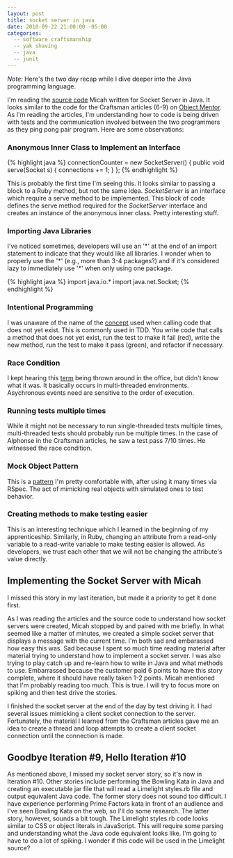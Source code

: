 ```yaml
---
layout: post
title: socket server in java
date: 2010-09-22 21:00:00 -05:00
categories:
  -- software craftsmanship
  -- yak shaving
  -- java
  -- junit
---
```


*Note:* Here's the two day recap while I dive deeper into the Java programming language.

I'm reading the [source code](http://github.com/slagyr/mmsocketserver_java) Micah written for Socket Server in Java.  It looks similar to the code for the Craftsman articles (6\-9) on [Object Mentor](http://objectmentor.com/resources/publishedArticles.html).  As I'm reading the articles, I'm understanding how to code is being driven with tests and the communication involved between the two programmers as they ping pong pair program.  Here are some observations:

### Anonymous Inner Class to Implement an Interface

{% highlight java %}
connectionCounter = new SocketServer()
{
  public void serve(Socket s)
  {
    connections += 1;
  }
};
{% endhighlight %}

This is probably the first time I'm seeing this.  It looks similar to passing a block to a Ruby method, but not the same idea.  *SocketServer* is an interface which require a serve method to be implemented.  This block of code defines the serve method required for the *SocketServer* interface and creates an instance of the anonymous inner class.  Pretty interesting stuff.

### Importing Java Libraries

I've noticed sometimes, developers will use an '\*' at the end of an import statement to indicate that they would like all libraries.  I wonder when to properly use the '\*' (e.g., more than 3\-4 packages?) and if it's considered lazy to immediately use '\*' when only using one package.

{% highlight java %}
import java.io.*
import java.net.Socket;
{% endhighlight %}

### Intentional Programming

I was unaware of the name of the [concept](http://en.wikipedia.org/wiki/Intentional_programming) used when calling code that does not yet exist.  This is commonly used in TDD.  You write code that calls a method that does not yet exist, run the test to make it fail (red), write the new method, run the test to make it pass (green), and refactor if necessary.

### Race Condition

I kept hearing this [term](http://en.wikipedia.org/wiki/Race_condition) being thrown around in the office, but didn't know what it was.  It basically occurs in multi-threaded environments.  Asychronous events need are sensitive to the order of execution.

### Running tests multiple times

While it might not be necessary to run single-threaded tests multiple times, multi-threaded tests should probably run be multiple times.  In the case of Alphonse in the Craftsman articles, he saw a test pass 7/10 times.  He witnessed the race condition.

### Mock Object Pattern

This is a [pattern](http://en.wikipedia.org/wiki/Mock_object) I'm pretty comfortable with, after using it many times via RSpec.  The act of mimicking real objects with simulated ones to test behavior.

### Creating methods to make testing easier

This is an interesting technique which I learned in the beginning of my apprenticeship.  Similarly, in Ruby, changing an attribute from a read-only variable to a read-write variable to make testing easier is allowed.  As developers, we trust each other that we will not be changing the attribute's value directly.

## Implementing the Socket Server with Micah

I missed this story in my last iteration, but made it a priority to get it done first.

As I was reading the articles and the source code to understand how socket servers were created, Micah stopped by and paired with me briefly.  In what seemed like a matter of minutes, we created a simple socket server that displays a message with the current time.  I'm both sad and embarassed how easy this was.  Sad because I spent so much time reading material after material trying to understand how to implement a socket server.  I was also trying to play catch up and re-learn how to write in Java and what methods to use.  Embarrassed because the customer paid 6 points to have this story complete, where it should have really taken 1-2 points.  Micah mentioned that I'm probably reading too much.  This is true.  I will try to focus more on spiking and then test drive the stories.

I finished the socket server at the end of the day by test driving it.  I had several issues mimicking a client socket connection to the server.  Fortunately, the material I learned from the Craftsman articles gave me an idea to create a thread and loop attempts to create a client socket connection until the connection is made.

## Goodbye Iteration #9, Hello Iteration #10

As mentioned above, I missed my socket server story, so it's now in Iteration #10.  Other stories include performing the Bowling Kata in Java and creating an executable jar file that will read a Limelight styles.rb file and output equivalent Java code.  The former story does not sound too difficult.  I have experience performing Prime Factors kata in front of an audience and I've seen Bowling Kata on the web, so I'll do some research.  The latter story, however, sounds a bit tough.  The Limelight styles.rb code looks similar to CSS or object literals in JavaScript.  This will require some parsing and understanding what the Java code equivalent looks like.  I'm going to have to do a lot of spiking.  I wonder if this code will be used in the Limelight source?
